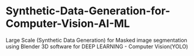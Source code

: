 # Synthetic-Data-Generation-for-Computer-Vision-AI-ML
Large Scale (Synthetic Data Generation) for Masked image segmentation using Blender 3D software for DEEP LEARNING - Computer Vision(YOLO)
